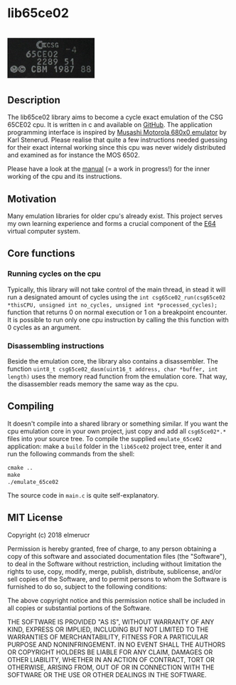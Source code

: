 # lib65ce02
# ![lib65ce02](./doc/CSG65CE02.png)
## Description
The lib65ce02 library aims to become a cycle exact emulation of the CSG 65CE02 cpu. It is written in c and available on [GitHub](https://github.com/elmerucr/lib65ce02). The application programming interface is inspired by [Musashi Motorola 680x0 emulator](https://github.com/kstenerud/Musashi) by Karl Stenerud. Please realise that quite a few instructions needed guessing for their exact internal working since this cpu was never widely distributed and examined as for instance the MOS 6502.

Please have a look at the [manual](./doc/manual.md) (= a work in progress!) for the inner working of the cpu and its instructions.
## Motivation
Many emulation libraries for older cpu's already exist. This project serves my own learning experience and forms a crucial component of the [E64](https://github.com/elmerucr/E64) virtual computer system.
## Core functions
### Running cycles on the cpu
Typically, this library will not take control of the main thread, in stead it will run a designated amount of cycles using the ````int csg65ce02_run(csg65ce02 *thisCPU, unsigned int no_cycles, unsigned int *processed_cycles);```` function that returns 0 on normal execution or 1 on a breakpoint encounter. It is possible to run only one cpu instruction by calling the this function with 0 cycles as an argument.
### Disassembling instructions
Beside the emulation core, the library also contains a disassembler. The function ````uint8_t csg65ce02_dasm(uint16_t address, char *buffer, int length)```` uses the memory read function from the emulation core. That way, the disassembler reads memory the same way as the cpu.
## Compiling
It doesn't compile into a shared library or something similar. If you want the cpu emulation core in your own project, just copy and add all ````csg65ce02*.*```` files into your source tree. To compile the supplied ````emulate_65ce02```` application: make a ````build```` folder in the ````lib65ce02```` project tree, enter it and run the following commands from the shell:
````
cmake ..
make
./emulate_65ce02
````
The source code in ````main.c```` is quite self-explanatory.
## MIT License
Copyright (c) 2018 elmerucr

Permission is hereby granted, free of charge, to any person obtaining a copy of this software and associated documentation files (the "Software"), to deal in the Software without restriction, including without limitation the rights to use, copy, modify, merge, publish, distribute, sublicense, and/or sell copies of the Software, and to permit persons to whom the Software is furnished to do so, subject to the following conditions:

The above copyright notice and this permission notice shall be included in all copies or substantial portions of the Software.

THE SOFTWARE IS PROVIDED "AS IS", WITHOUT WARRANTY OF ANY KIND, EXPRESS OR IMPLIED, INCLUDING BUT NOT LIMITED TO THE WARRANTIES OF MERCHANTABILITY, FITNESS FOR A PARTICULAR PURPOSE AND NONINFRINGEMENT. IN NO EVENT SHALL THE AUTHORS OR COPYRIGHT HOLDERS BE LIABLE FOR ANY CLAIM, DAMAGES OR OTHER LIABILITY, WHETHER IN AN ACTION OF CONTRACT, TORT OR OTHERWISE, ARISING FROM, OUT OF OR IN CONNECTION WITH THE SOFTWARE OR THE USE OR OTHER DEALINGS IN THE
SOFTWARE.